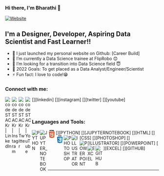### Hi there, I'm Bharathi 👋

[![Website](https://1.bp.blogspot.com/-yZB-7JlYqeA/YQp1qV8FGaI/AAAAAAAAACM/w841A3w2YLw3q3kKun4DnChtGQYrs3j4QCLcBGAsYHQ/s16000/wda.png)](https://balajimummidi.github.io/)

## I'm a Designer, Developer, Aspiring Data Scientist and Fast Learner!!

- 🔭 I just launched my personal website on Github: [Career Build]
- 🌱 I’m currently a Data Science trainee at FlipRobo 😊
- 👯 I’m looking for a transition into Data Science field 😇
- 🥅 2022 Goals: To get placed as a Data Analyst/Engineer/Scientist
- ⚡ Fun fact: I love to code!😁

### Connect with me:

[<img align="left" alt="codeSTACKr | LinkedIn" width="22px" src="https://1.bp.blogspot.com/-cp7pjKnX6bY/YQqB4VppHwI/AAAAAAAAADE/o19egdVOW0AOPGEILGXv44_eO_YK36zMgCLcBGAsYHQ/s320/linkedin_logo_icon_170234.png" />][linkedin]
[<img align="left" alt="codeSTACKr | Instagram" width="22px" src="https://1.bp.blogspot.com/-uTRpQBjSZmQ/YQqAMf8LFoI/AAAAAAAAACc/8_0O5P3t204U_7FRn41lQ13v1Q5pG4iKQCLcBGAsYHQ/s320/1-13590_instagram-logo-insta-logo-png-transparent-background-clipart.png" />][instagram]
[<img align="left" alt="codeSTACKr | Twitter" width="22px" src="https://1.bp.blogspot.com/-RfiSudTf-Qc/YQqANR8vBTI/AAAAAAAAACo/_t_AUy422AQd71MiwA4-UYkq4IvxLBg6gCLcBGAsYHQ/s0/twitter-icon-circle-blue-logo-0902F48837-seeklogo.com.png" />][twitter]
[<img align="left" alt="codeSTACKr | YouTube" width="22px" src="https://1.bp.blogspot.com/--aJ7ksdwLKk/YQqN_kmwvmI/AAAAAAAAAEE/0k5cUXsYslgb320o7vbFThZePnnCN_gnQCLcBGAsYHQ/s320/480px-YouTube_play_button_square_%25282013-2017%2529.svg.png" />][youtube]


<br />

### Languages and Tools:

[<img align="left" alt="PYTHON" width="26px" src="https://1.bp.blogspot.com/-otjvQwyC6ho/YQqHPNoqpqI/AAAAAAAAADM/JgNXNuYMSZ48C6prtcJvejlOTGBfL088wCLcBGAsYHQ/s320/2048px-Python-logo-notext.svg.png" />][PYTHON]
[<img align="left" alt="JUPYTER_NOTEBOOK" width="26px" src="https://1.bp.blogspot.com/-5mW5WIDVM8E/YQqH-kYzz7I/AAAAAAAAADU/0My-_IUAVrEYcEj-vAK6KsjJQ2iaOA_qQCLcBGAsYHQ/s320/1200px-Jupyter_logo.svg.png" />][JUPYTERNOTEBOOK]
[<img align="left" alt="HTML5" width="26px" src="https://raw.githubusercontent.com/github/explore/80688e429a7d4ef2fca1e82350fe8e3517d3494d/topics/html/html.png" />][HTML]
[<img align="left" alt="CSS3" width="26px" src="https://raw.githubusercontent.com/github/explore/80688e429a7d4ef2fca1e82350fe8e3517d3494d/topics/css/css.png" />][CSS]
[<img align="left" alt="PHOTOSHOP" width="26px" src="https://1.bp.blogspot.com/-8MpnDj1y1JY/YQqH_4HKRGI/AAAAAAAAADg/ZWe1D4pguT8nscP2LsaehBraDsJgBJvLACLcBGAsYHQ/s320/photoshop-logo-3.png" />][PHOTOSHOP]
[<img align="left" alt="ILLUSTRATOR" width="26px" src="https://1.bp.blogspot.com/-NMYSMYhAJpQ/YQqICIlrWLI/AAAAAAAAADk/nNjDbLPygw0llz4huSUn-HtqPPSlB7LMwCLcBGAsYHQ/s320/492px-Illustrator_CC_icon.png" />][ILLUSTRATOR]
[<img align="left" alt="POWERPOINT" width="26px" src="https://1.bp.blogspot.com/-CXqqN6tZZ6s/YQqH-uDgflI/AAAAAAAAADY/p_UapcfmfZwrVwxvaxV74K93uWrk7WizQCLcBGAsYHQ/s320/Microsoft_PowerPoint_2013-2019_logo.svg.png" />][POWERPOINT]
[<img align="left" alt="EXCEL" width="26px" src="https://1.bp.blogspot.com/-o5TZ4-eJFZE/YQqH-qCKFEI/AAAAAAAAADc/50uBhUfyhIYqoTOSTU_KIXKRTOMTDve7wCLcBGAsYHQ/s320/Microsoft_Excel_2013-2019_logo.svg.png" />][EXCEL]
[<img align="left" alt="GITHUB" width="26px" src="https://1.bp.blogspot.com/-PDqo2uZvzs8/YQqP2bX-UvI/AAAAAAAAAEQ/yYCPtcfsXG0RAW1Sgwgowwoq8N5HN493ACLcBGAsYHQ/s320/25231.png" />][GITHUB]

<br />
<br />

---





